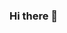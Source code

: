 ### Hi there 👋

<!--
**vikasg52/vikasg52** is a ✨ _special_ ✨ repository because its `README.md` (this file) appears on your GitHub profile.

Here are some ideas to get you started:

- 👋 Hi, my name is Vikas Kumar Garg.
- 🚀 I’m helping software development teams reach rapid delivery of high-quality software.
- 🛠 My area of expertise is the development and implementation of reliable test automation solutions and tools.
- 💻 Java and JavaScript test automation architect and developer.
- 📝 Tech writer and an occasional conference speaker.
- 📫 How to reach me: vikas.garg.bharat@gmail.com

